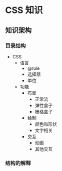 # CSS 知识

## 知识架构

### 目录结构

- CSS
  - 语言
    - @rule
    - 选择器
    - 单位
  - 功能
    - 布局
      - 正常流
      - 弹性盒子
      - 栅格盒子
    - 绘制
      - 颜色和形状
      - 文字相关
    - 交互
      - 动画
      - 其他交互

### 结构的解释
